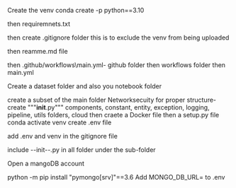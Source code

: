 Create the venv
conda create -p python==3.10

then requiremnets.txt

then create .gitignore folder this is to exclude the venv from being uploaded

then reamme.md file

then .github/workflows\main.yml- github folder then workflows folder then main.yml

Create a dataset folder and also you notebook folder

create a subset of the main folder Networksecuity for proper structure-create """__init__.py""" components, constant, entity, exception, logging, pipeline, utils folders, cloud
then craete a Docker file
then a setup.py file
conda activate  venv
create .env file 

add .env and venv in the gitignore file

include --init--.py in all folder under the sub-folder

Open a mangoDB account

python -m pip install "pymongo[srv]"==3.6
Add MONGO_DB_URL= to .env